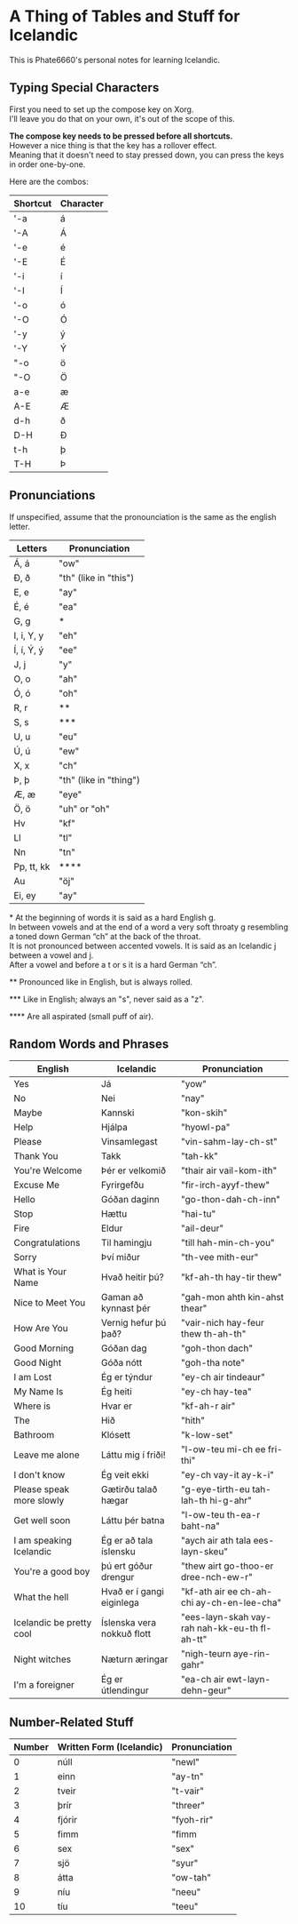 # A Thing of Tables and Stuff for Icelandic

This is Phate6660's personal notes for learning Icelandic.<br>

## Typing Special Characters

First you need to set up the compose key on Xorg.<br>
I'll leave you do that on your own, it's out of the scope of this.

**The compose key needs to be pressed before all shortcuts.**<br>
However a nice thing is that the key has a rollover effect.<br>
Meaning that it doesn't need to stay pressed down, you can press the keys in order one-by-one.

Here are the combos:

| Shortcut | Character |
|----------|-----------|
| '-a      | á         |
| '-A      | Á         |
| '-e      | é         |
| '-E      | É         |
| '-i      | í         |
| '-I      | Í         |
| '-o      | ó         |
| '-O      | Ó         |
| '-y      | ý         |
| '-Y      | Ý         |
| "-o      | ö         |
| "-O      | Ö         |
| a-e      | æ         |
| A-E      | Æ         |
| d-h      | ð         |
| D-H      | Ð         |
| t-h      | þ         |
| T-H      | Þ         |

## Pronunciations
If unspecified, assume that the pronounciation is the same as the english letter.

| Letters    | Pronunciation          |
|------------|------------------------|
| Á, á       | "ow"                   |
| Ð, ð       | "th" (like in "this")  |
| E, e       | "ay"                   |
| É, é       | "ea"                   |
| G, g       | \*                     |
| I, i, Y, y | "eh"                   |
| Í, í, Ý, ý | "ee"                   |
| J, j       | "y"                    |
| O, o       | "ah"                   |
| Ó, ó       | "oh"                   |
| R, r       | \*\*                   |
| S, s       | \*\*\*                 |
| U, u       | "eu"                   |
| Ú, ú       | "ew"                   |
| X, x       | "ch"                   |
| Þ, þ       | "th" (like in "thing") |
| Æ, æ       | "eye"                  |
| Ö, ö       | "uh" or "oh"           |
| Hv         | "kf"                   |
| Ll         | "tl"                   |
| Nn         | "tn"                   |
| Pp, tt, kk | \*\*\*\*               |
| Au         | "öj"                   |
| Ei, ey     | "ay"                   |

\* At the beginning of words it is said as a hard English g.<br>
In between vowels and at the end of a word a very soft throaty g resembling a toned down German “ch” at the back of the throat.<br>
It is not pronounced between accented vowels. It is said as an Icelandic j between a vowel and j.<br>
After a vowel and before a t or s it is a hard German “ch”.

\*\* Pronounced like in English, but is always rolled.

\*\*\* Like in English; always an "s", never said as a "z".

\*\*\*\* Are all aspirated (small puff of air).

## Random Words and Phrases

| English                  | Icelandic                  | Pronunciation                                 |
|--------------------------|----------------------------|-----------------------------------------------|
| Yes                      | Já                         | "yow"                                         |
| No                       | Nei                        | "nay"                                         |
| Maybe                    | Kannski                    | "kon-skih"                                    |
| Help                     | Hjálpa                     | "hyowl-pa"                                    |
| Please                   | Vinsamlegast               | "vin-sahm-lay-ch-st"                          |
| Thank You                | Takk                       | "tah-kk"                                      |
| You're Welcome           | Þér er velkomið            | "thair air vail-kom-ith"                      |
| Excuse Me                | Fyrirgefðu                 | "fir-irch-ayyf-thew"                          |
| Hello                    | Góðan daginn               | "go-thon-dah-ch-inn"                          |
| Stop                     | Hættu                      | "hai-tu"                                      |
| Fire                     | Eldur                      | "ail-deur"                                    |
| Congratulations          | Til hamingju               | "till hah-min-ch-you"                         |
| Sorry                    | Því miður                  | "th-vee mith-eur"                             |
| What is Your Name        | Hvað heitir þú?            | "kf-ah-th hay-tir thew"                       |
| Nice to Meet You         | Gaman að kynnast þér       | "gah-mon ahth kin-ahst thear"                 |
| How Are You              | Vernig hefur þú það?       | "vair-nich hay-feur thew th-ah-th"            |
| Good Morning             | Góðan dag                  | "goh-thon dach"                               |
| Good Night               | Góða nótt                  | "goh-tha note"                                |
| I am Lost                | Ég er týndur               | "ey-ch air tindeaur"                          |
| My Name Is               | Ég heiti                   | "ey-ch hay-tea"                               |
| Where is                 | Hvar er                    | "kf-ah-r air"                                 |
| The                      | Hið                        | "hith"                                        |
| Bathroom                 | Klósett                    | "k-low-set"                                   |
| Leave me alone           | Láttu mig í friði!         | "l-ow-teu mi-ch ee fri-thi"                   |
| I don't know             | Ég veit ekki               | "ey-ch vay-it ay-k-i"                         |
| Please speak more slowly | Gætirðu talað hægar        | "g-eye-tirth-eu tah-lah-th hi-g-ahr"          |
| Get well soon            | Láttu þér batna            | "l-ow-teu th-ea-r baht-na"                    |
| I am speaking Icelandic  | Ég er að tala íslensku     | "aych air ath tala ees-layn-skeu"             |
| You're a good boy        | þú ert góður drengur       | "thew airt go-thoo-er dree-nch-ew-r"          |
| What the hell            | Hvað er í gangi eiginlega  | "kf-ath air ee ch-ah-chi ay-ch-en-lee-cha"    |
| Icelandic be pretty cool | Íslenska vera nokkuð flott | "ees-layn-skah vay-rah nah-kk-eu-th fl-ah-tt" |
| Night witches            | Næturn æringar             | "nigh-teurn aye-rin-gahr"                     |
| I'm a foreigner          | Ég er útlendingur          | "ea-ch air ewt-layn-dehn-geur"                |

## Number-Related Stuff

| Number | Written Form (Icelandic) | Pronunciation |
|--------|--------------------------|---------------|
| 0      | núll                     | "newl"        |
| 1      | einn                     | "ay-tn"       |
| 2      | tveir                    | "t-vair"      |
| 3      | þrír                     | "threer"      |
| 4      | fjórir                   | "fyoh-rir"    |
| 5      | fimm                     | "fimm         |
| 6      | sex                      | "sex"         |
| 7      | sjö                      | "syur"        |
| 8      | átta                     | "ow-tah"      |
| 9      | níu                      | "neeu"        |
| 10     | tíu                      | "teeu"        |
